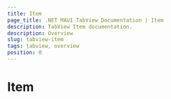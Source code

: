 ```yaml
---
title: Item
page_title: .NET MAUI TabView Documentation | Item
description: TabView Item documentation.
description: Overview
slug: tabview-item
tags: tabview, overview
position: 0
---
```


# Item
